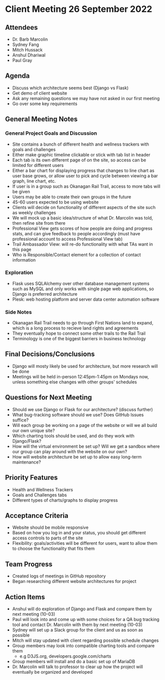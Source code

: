 # Client Meeting 26 September 2022

## Attendees
- Dr. Barb Marcolin
- Sydney Fang
- Mitch Hussack
- Anshul Dhariwal
- Paul Gray

## Agenda
- Discuss which architecture seems best (Django vs Flask)
- Get demo of client website
- Ask any remaining questions we may have not asked in our first meeting
- Go over some key requirements

## General Meeting Notes
### General Project Goals and Discussion
- Site contains a bunch of different health and wellness trackers with goals and challenges
- Either make graphic timeline clickable or stick with tab list in header
- Each tab is its own different page of on the site, so access can be limited for different users
- Either a bar chart for displaying progress that changes to line chart as user base grows, or allow user to pick and cycle between viewing a bar graph, line chart, etc.
- If user is in a group such as Okanagan Rail Trail, access to more tabs will be given
- Users may be able to create their own groups in the future
- 45-60 users expected to be using website
- Clients will decide on functionality of different aspects of the site such as weekly challenges
- We will mock up a basic idea/structure of what Dr. Marcolin was told, then refine site from there
- Professional View gets scores of how people are doing and progress stats, and can give feedback to people accordingly (must have professional account to access Professional View tab)
- Trail Ambassador View: will re-do functionality with what TAs want in this page
- Who is Responsible/Contact element for a collection of contact information

### Exploration
- Flask uses SQLAlchemy over other database management systems such as MySQL and only works with single page web applications, so Django is preferred architecture
- Plesk: web hosting platform and server data center automation software

### Side Notes
- Okanagan Rail Trail needs to go through First Nations land to expand, which is a long process to recieve land rights and agreements
- They eventually hope to connect some other trails to the Rail Trail
- Terminology is one of the biggest barriers in business technology

## Final Decisions/Conclusions
- Django will mosty likely be used for architecture, but more research will be done
- Meetings will be held in-person 12:45pm-1:45pm on Mondays now, unless something else changes with other groups' schedules

## Questions for Next Meeting
- Should we use Django or Flask for our architecture? (discuss further)
- What bug-tracking software should we use? Does GitHub Issues suffice?
- Will each group be working on a page of the website or will we all build our own unique site?
- Which charting tools should be used, and do they work with Django/Flask?
- How will the virtual environment be set up? Will we get a sandbox where our group can play around with the website on our own?
- How will website architecture be set up to allow easy long-term maintenance?

## Priority Features
- Health and Wellness Trackers
- Goals and Challenges tabs
- Different types of charts/graphs to display progress

## Acceptance Criteria
- Website should be mobile responsive
- Based on how you log in and your status, you should get different access controls to parts of the site 
- Flexibility: goals/activities will be different for users, want to allow them to choose the functionality that fits them

## Team Progress
- Created logs of meetings in GitHub repository
- Began researching different website architectures for project

## Action Items
- Anshul will do exploration of Django and Flask and compare them by next meeting (10-03)
- Paul will look into and come up with some choices for a QA bug tracking tool and contact Dr. Marcolin with them by next meeting (10-03)
- Sydney will set up a Slack group for the client and us as soon as possible
- Mitch will stay updated with client regarding possible schedule changes
- Group members may look into compatible charting tools and compare them
  - e.g D3JS.org, developers.google.com/charts
- Group members will install and do a basic set up of MariaDB
- Dr. Marcolin will talk to professor to clear up how the project will eventually be organized and developed
